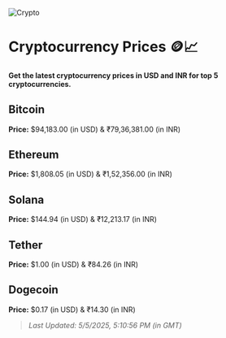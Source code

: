 
![Crypto](https://www.techguide.com.au/wp-content/uploads/2020/11/crypto3.jpeg)

# Cryptocurrency Prices 🪙📈

#### Get the latest cryptocurrency prices in USD and INR for top 5 cryptocurrencies.

## Bitcoin

**Price:** $94,183.00 (in USD) & ₹79,36,381.00 (in INR)

## Ethereum

**Price:** $1,808.05 (in USD) & ₹1,52,356.00 (in INR)

## Solana

**Price:** $144.94 (in USD) & ₹12,213.17 (in INR)

## Tether

**Price:** $1.00 (in USD) & ₹84.26 (in INR)

## Dogecoin

**Price:** $0.17 (in USD) & ₹14.30 (in INR)

> _Last Updated: 5/5/2025, 5:10:56 PM (in GMT)_
